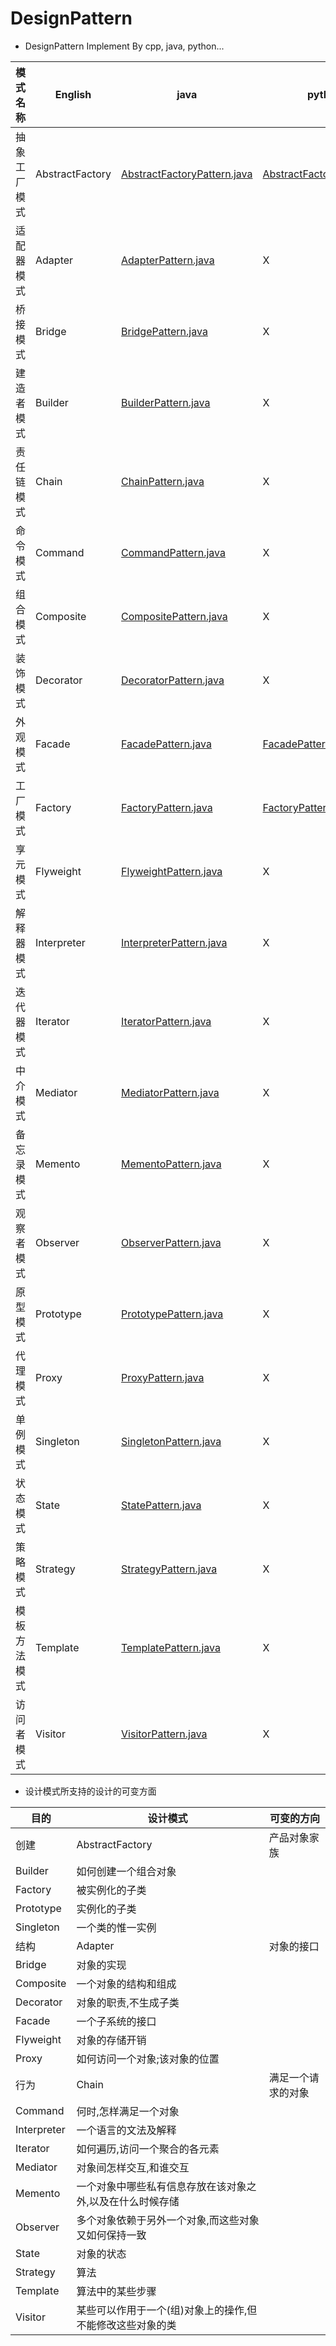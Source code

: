 # DesignPattern

- DesignPattern Implement By cpp, java, python...

模式名称|English|java|python|cpp
----|----|----|----|----
抽象工厂模式|AbstractFactory|[AbstractFactoryPattern.java](https://github.com/JiangKlijna/DesignPattern/blob/master/AbstractFactoryPattern/AbstractFactoryPattern.java)|[AbstractFactoryPattern.py](https://github.com/JiangKlijna/DesignPattern/blob/master/AbstractFactoryPattern/AbstractFactoryPattern.py)|X
适配器模式|Adapter|[AdapterPattern.java](https://github.com/JiangKlijna/DesignPattern/blob/master/AdapterPattern/AdapterPattern.java)|X|X
桥接模式|Bridge|[BridgePattern.java](https://github.com/JiangKlijna/DesignPattern/blob/master/BridgePattern/BridgePattern.java)|X|X
建造者模式|Builder|[BuilderPattern.java](https://github.com/JiangKlijna/DesignPattern/blob/master/BuilderPattern/BuilderPattern.java)|X|X
责任链模式|Chain|[ChainPattern.java](https://github.com/JiangKlijna/DesignPattern/blob/master/ChainPattern/ChainPattern.java)|X|X
命令模式|Command|[CommandPattern.java](https://github.com/JiangKlijna/DesignPattern/blob/master/CommandPattern/CommandPattern.java)|X|X
组合模式|Composite|[CompositePattern.java](https://github.com/JiangKlijna/DesignPattern/blob/master/CompositePattern/CompositePattern.java)|X|X
装饰模式|Decorator|[DecoratorPattern.java](https://github.com/JiangKlijna/DesignPattern/blob/master/DecoratorPattern/DecoratorPattern.java)|X|X
外观模式|Facade|[FacadePattern.java](https://github.com/JiangKlijna/DesignPattern/blob/master/FacadePattern/FacadePattern.java)|[FacadePattern.py](https://github.com/JiangKlijna/DesignPattern/blob/master/FacadePattern/FacadePattern.py)|X
工厂模式|Factory|[FactoryPattern.java](https://github.com/JiangKlijna/DesignPattern/blob/master/FactoryPattern/FactoryPattern.java)|[FactoryPattern.py](https://github.com/JiangKlijna/DesignPattern/blob/master/FactoryPattern/FactoryPatternpy)|X
享元模式|Flyweight|[FlyweightPattern.java](https://github.com/JiangKlijna/DesignPattern/blob/master/FlyweightPattern/FlyweightPattern.java)|X|X
解释器模式|Interpreter|[InterpreterPattern.java](https://github.com/JiangKlijna/DesignPattern/blob/master/InterpreterPattern/InterpreterPattern.java)|X|X
迭代器模式|Iterator|[IteratorPattern.java](https://github.com/JiangKlijna/DesignPattern/blob/master/IteratorPattern/IteratorPattern.java)|X|X
中介模式|Mediator|[MediatorPattern.java](https://github.com/JiangKlijna/DesignPattern/blob/master/MediatorPattern/MediatorPattern.java)|X|X
备忘录模式|Memento|[MementoPattern.java](https://github.com/JiangKlijna/DesignPattern/blob/master/MementoPattern/MementoPattern.java)|X|X
观察者模式|Observer|[ObserverPattern.java](https://github.com/JiangKlijna/DesignPattern/blob/master/ObserverPattern/ObserverPattern.java)|X|X
原型模式|Prototype|[PrototypePattern.java](https://github.com/JiangKlijna/DesignPattern/blob/master/PrototypePattern/PrototypePattern.java)|X|X
代理模式|Proxy|[ProxyPattern.java](https://github.com/JiangKlijna/DesignPattern/blob/master/ProxyPattern/ProxyPattern.java)|X|X
单例模式|Singleton|[SingletonPattern.java](https://github.com/JiangKlijna/DesignPattern/blob/master/SingletonPattern/SingletonPattern.java)|X|X
状态模式|State|[StatePattern.java](https://github.com/JiangKlijna/DesignPattern/blob/master/StatePattern/StatePattern.java)|X|X
策略模式|Strategy|[StrategyPattern.java](https://github.com/JiangKlijna/DesignPattern/blob/master/StrategyPattern/StrategyPattern.java)|X|X
模板方法模式|Template|[TemplatePattern.java](https://github.com/JiangKlijna/DesignPattern/blob/master/TemplatePattern/TemplatePattern.java)|X|X
访问者模式|Visitor|[VisitorPattern.java](https://github.com/JiangKlijna/DesignPattern/blob/master/VisitorPattern/VisitorPattern.java)|X|X

- 设计模式所支持的设计的可变方面

目的|设计模式|可变的方向
----|----|----
创建|AbstractFactory|产品对象家族
|Builder|如何创建一个组合对象
|Factory|被实例化的子类
|Prototype|实例化的子类
|Singleton|一个类的惟一实例
结构|Adapter|对象的接口
|Bridge|对象的实现
|Composite|一个对象的结构和组成
|Decorator|对象的职责,不生成子类
|Facade|一个子系统的接口
|Flyweight|对象的存储开销
|Proxy|如何访问一个对象;该对象的位置
行为|Chain|满足一个请求的对象
|Command|何时,怎样满足一个对象
|Interpreter|一个语言的文法及解释
|Iterator|如何遍历,访问一个聚合的各元素
|Mediator|对象间怎样交互,和谁交互
|Memento|一个对象中哪些私有信息存放在该对象之外,以及在什么时候存储
|Observer|多个对象依赖于另外一个对象,而这些对象又如何保持一致
|State|对象的状态
|Strategy|算法
|Template|算法中的某些步骤
|Visitor|某些可以作用于一个(组)对象上的操作,但不能修改这些对象的类
